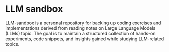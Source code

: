 # LLM sandbox

LLM-sandbox is a personal repository for backing up coding exercises and implementations derived from reading notes on Large Language Models (LLMs) topic. The goal is to maintain a structured collection of hands-on experiments, code snippets, and insights gained while studying LLM-related topics.